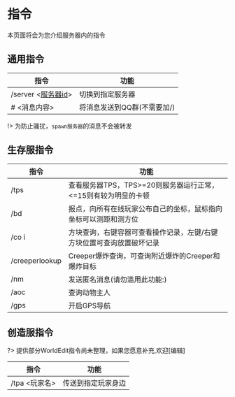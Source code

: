 # 指令

本页面将会为您介绍服务器内的指令


## 通用指令

指令|功能
---|---
/server <[服务器id](serverInfo.md)>|切换到指定服务器
# <消息内容>|将消息发送到QQ群(不需要加/)

!> 为防止骚扰，``spawn服务器``的消息不会被转发

## 生存服指令

指令|功能
---|---
/tps| 查看服务器TPS，TPS>=20则服务器运行正常，<=15则有较为明显的卡顿
/bd|报点，向所有在线玩家公布自己的坐标，鼠标指向坐标可以测距和测方位
/co i |方块查询，右键容器可查看操作记录，左键/右键方块位置可查询放置破坏记录
/creeperlookup | Creeper爆炸查询，可查询附近爆炸的Creeper和爆炸目标
/nm | 发送匿名消息(请勿滥用此功能:)
/aoc | 查询动物主人
/gps| 开启GPS导航

## 创造服指令

?> 提供部分WorldEdit指令尚未整理，如果您愿意补充,欢迎[编辑]

指令|功能
---|---
/tpa <玩家名>| 传送到指定玩家身边

